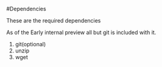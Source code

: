 #Dependencies

These are the required dependencies

As of the Early internal preview all but git is included with it.

1. git(optional)
2. unzip
3. wget
